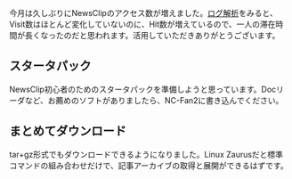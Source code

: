 今月は久しぶりにNewsClipのアクセス数が増えました。[ログ解析](http://newsclip.chem.nagoya-u.ac.jp/webalizer/)をみると、Visit数はほとんど変化していないのに、Hit数が増えているので、一人の滞在時間が長くなったのだと思われます。活用していただきありがとうございます。

## スタータパック
NewsClip初心者のためのスタータパックを準備しようと思っています。Docリーダなど、お薦めのソフトがありましたら、NC-Fan2に書き込んでください。

## まとめてダウンロード
tar+gz形式でもダウンロードできるようになりました。Linux Zaurusだと標準コマンドの組み合わせだけで、記事アーカイブの取得と展開ができるはずです。

